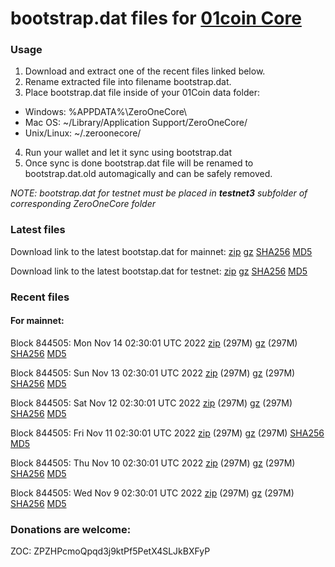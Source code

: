 # bootstrap.dat files for [01coin Core](https://01coin.io)

### Usage

1. Download and extract one of the recent files linked below.
2. Rename extracted file into filename bootstrap.dat.
3. Place bootstrap.dat file inside of your 01Coin data folder:
 - Windows: %APPDATA%\ZeroOneCore\
 - Mac OS: ~/Library/Application Support/ZeroOneCore/
 - Unix/Linux: ~/.zeroonecore/
4. Run your wallet and let it sync using bootstrap.dat
5. Once sync is done bootstrap.dat file will be renamed to bootstrap.dat.old automagically and can be safely removed.

_NOTE: bootstrap.dat for testnet must be placed in **testnet3** subfolder of corresponding ZeroOneCore folder_

### Latest files
Download link to the latest bootstap.dat for mainnet: [zip](https://files.01coin.io/mainnet/bootstrap.dat.zip) [gz](https://files.01coin.io/mainnet/bootstrap.dat.tar.gz) [SHA256](https://files.01coin.io/mainnet/sha256.txt) [MD5](https://files.01coin.io/mainnet/md5.txt)

Download link to the latest bootstap.dat for testnet: [zip](https://files.01coin.io/testnet/bootstrap.dat.zip) [gz](https://files.01coin.io/testnet/bootstrap.dat.tar.gz) [SHA256](https://files.01coin.io/testnet/sha256.txt) [MD5](https://files.01coin.io/testnet/md5.txt)

### Recent files

#### For mainnet:

Block 844505: Mon Nov 14 02:30:01 UTC 2022 [zip](https://files.01coin.io/mainnet/2022-11-14/bootstrap.dat.zip) (297M) [gz](https://files.01coin.io/mainnet/2022-11-14/bootstrap.dat.tar.gz) (297M) [SHA256](https://files.01coin.io/mainnet/2022-11-14/sha256.txt) [MD5](https://files.01coin.io/mainnet/2022-11-14/md5.txt)

Block 844505: Sun Nov 13 02:30:01 UTC 2022 [zip](https://files.01coin.io/mainnet/2022-11-13/bootstrap.dat.zip) (297M) [gz](https://files.01coin.io/mainnet/2022-11-13/bootstrap.dat.tar.gz) (297M) [SHA256](https://files.01coin.io/mainnet/2022-11-13/sha256.txt) [MD5](https://files.01coin.io/mainnet/2022-11-13/md5.txt)

Block 844505: Sat Nov 12 02:30:01 UTC 2022 [zip](https://files.01coin.io/mainnet/2022-11-12/bootstrap.dat.zip) (297M) [gz](https://files.01coin.io/mainnet/2022-11-12/bootstrap.dat.tar.gz) (297M) [SHA256](https://files.01coin.io/mainnet/2022-11-12/sha256.txt) [MD5](https://files.01coin.io/mainnet/2022-11-12/md5.txt)

Block 844505: Fri Nov 11 02:30:01 UTC 2022 [zip](https://files.01coin.io/mainnet/2022-11-11/bootstrap.dat.zip) (297M) [gz](https://files.01coin.io/mainnet/2022-11-11/bootstrap.dat.tar.gz) (297M) [SHA256](https://files.01coin.io/mainnet/2022-11-11/sha256.txt) [MD5](https://files.01coin.io/mainnet/2022-11-11/md5.txt)

Block 844505: Thu Nov 10 02:30:01 UTC 2022 [zip](https://files.01coin.io/mainnet/2022-11-10/bootstrap.dat.zip) (297M) [gz](https://files.01coin.io/mainnet/2022-11-10/bootstrap.dat.tar.gz) (297M) [SHA256](https://files.01coin.io/mainnet/2022-11-10/sha256.txt) [MD5](https://files.01coin.io/mainnet/2022-11-10/md5.txt)

Block 844505: Wed Nov  9 02:30:01 UTC 2022 [zip](https://files.01coin.io/mainnet/2022-11-09/bootstrap.dat.zip) (297M) [gz](https://files.01coin.io/mainnet/2022-11-09/bootstrap.dat.tar.gz) (297M) [SHA256](https://files.01coin.io/mainnet/2022-11-09/sha256.txt) [MD5](https://files.01coin.io/mainnet/2022-11-09/md5.txt)


### Donations are welcome:

ZOC: ZPZHPcmoQpqd3j9ktPf5PetX4SLJkBXFyP

